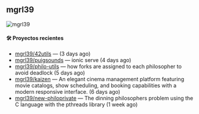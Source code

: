 ## mgrl39 
<p align="left"> <img src="https://komarev.com/ghpvc/?username=mgrbl&label=Profile%20views&color=0e75b6&style=flat" alt="mgrl39" /> </p>












#### 🛠 Proyectos recientes

- [mgrl39/42utils](https://github.com/mgrl39/42utils) —  (3 days ago)
- [mgrl39/puigsounds](https://github.com/mgrl39/puigsounds) — ionic serve (4 days ago)
- [mgrl39/philo-utils](https://github.com/mgrl39/philo-utils) — how forks are assigned to each philosopher to avoid deadlock (5 days ago)
- [mgrl39/kaizen](https://github.com/mgrl39/kaizen) — An elegant cinema management platform featuring movie catalogs, show scheduling, and booking capabilities with a modern responsive interface. (6 days ago)
- [mgrl39/new-philoprivate](https://github.com/mgrl39/new-philoprivate) — The dinning philosophers problem using the C language with the pthreads library (1 week ago)




